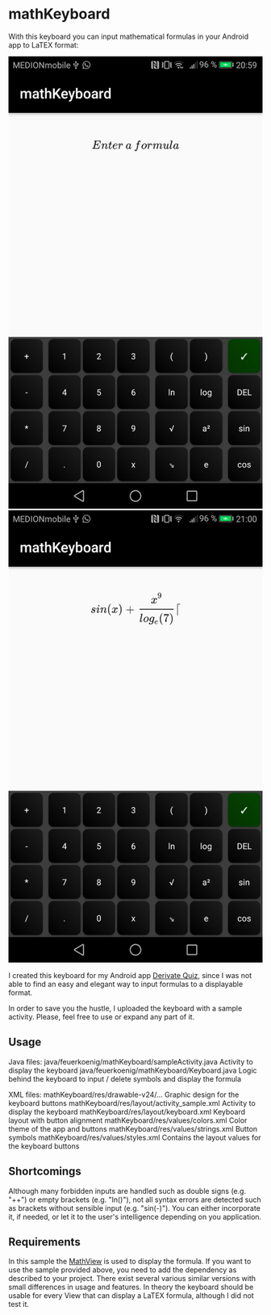 # mathKeyboard
With this keyboard you can input mathematical formulas in your Android app to LaTEX format:

![alt text](https://github.com/drEast/mathKeyboard/blob/master/sample_image_01.png)
![alt text](https://github.com/drEast/mathKeyboard/blob/master/sample_image_02.png)

I created this keyboard for my Android app [Derivate Quiz](https://play.google.com/store/apps/details?id=appleitung.feuerkoenig.appleitung), since I was not able to find an easy and elegant way to input formulas to a displayable format.

In order to save you the hustle, I uploaded the keyboard with a sample activity. Please, feel free to use or expand any part of it.

## Usage
Java files:
java/feuerkoenig/mathKeyboard/sampleActivity.java   Activity to display the keyboard
java/feuerkoenig/mathKeyboard/Keyboard.java         Logic behind the keyboard to input / delete symbols and display the formula

XML files:
mathKeyboard/res/drawable-v24/...                   Graphic design for the keyboard buttons
mathKeyboard/res/layout/activity_sample.xml         Activity to display the keyboard
mathKeyboard/res/layout/keyboard.xml                Keyboard layout with button alignment
mathKeyboard/res/values/colors.xml                  Color theme of the app and buttons
mathKeyboard/res/values/strings.xml                 Button symbols
mathKeyboard/res/values/styles.xml                  Contains the layout values for the keyboard buttons

## Shortcomings
Although many forbidden inputs are handled such as double signs (e.g. "++") or empty brackets (e.g. "ln()"), not all syntax errors are detected such as brackets without sensible input (e.g. "sin(-)"). You can either incorporate it, if needed, or let it to the user's intelligence depending on you application.

## Requirements
In this sample the [MathView](https://github.com/jianzhongli/MathView) is used to display the formula. If you want to use the sample provided above, you need to add the dependency as described to your project. There exist several various similar versions with small differences in usage and features. In theory the keyboard should be usable for every View that can display a LaTEX formula, although I did not test it.
